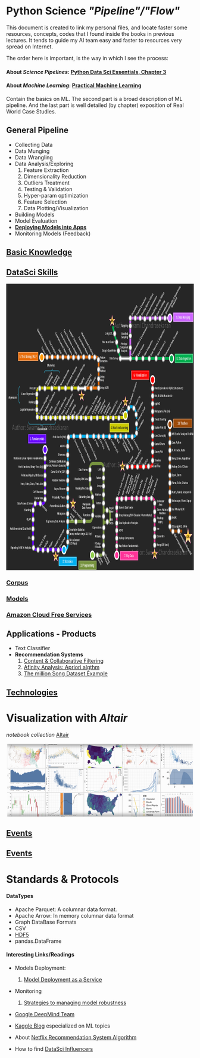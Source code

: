 # __Python__ Science _"Pipeline"/"Flow"_

This document is created to link my personal files, and locate faster some resources, concepts, codes that I found inside the books in previous lectures. It tends to guide my AI team easy and faster to resources very spread on Internet.

The order here is important, is the way in which I see the process:

#### About _Science Pipelines_: [Python Data Sci Essentials, Chapter 3](/media/DATA/PyData/pyBooksData/SCIENCE/2015_Boschetti_and_Massaron-Py_Data_Sci_Essentials.pdf)

#### About _Machine Learning_: [Practical Machine Learning](/media/DATA/PyData/pyBooksData/04_ML/2018_Practical_ML_with_Py.pdf)

Contain the basics on ML. The second part is a broad description of ML pipeline. And the last part is well detailed (by chapter) exposition of Real World Case Studies.

## General Pipeline

- Collecting Data
- Data Munging
- Data Wrangling
- Data Analysis/Exploring
    1. Feature Extraction
    2. Dimensionality Reduction
    3. Outliers Treatment
    4. Testing & Validation
    5. Hyper-param optimization
    6. Feature Selection
    7. Data Plotting/Visualization
- Building Models
- Model Evaluation
- [__Deploying Models into Apps__](/media/DATA/PyData/pyBooksData/04_ML/2015_Sebastian_Raschka-Py_ML.pdf)
- Monitoring Models (Feedback)

## [Basic Knowledge](./mapmind/basicknowledge.html)

## [DataSci Skills](./mapmind/skills.html)

<p><img align='left' src="./imgs/DataSci_Skills_Moscu_Metro.png" alt='Tensorflow logo' height="768" width="1024"></p><br clear='left'>

### [Corpus](./mapmind/corpus.html)

### [Models]()

### [Amazon Cloud Free Services](https://aws.amazon.com/free/free-tier/)

## Applications - Products
- Text Classifier
- __Recommendation Systems__
    1. [Content & Collaborative Filtering](/media/DATA/PyData/pyBooksData/04_ML/2016_ML_for_the_web/ML_4the_Web.pdf)
    2. [Afinity Analysis: Apriori algthm](/media/DATA/PyData/pyBooksData/04_ML/2015_Learning_Data_Mining/2015_Learning_Data_Mining_with_Py.pdf)
    3. [The million Song Dataset Example](/media/DATA/PyData/pyBooksData/04_ML/2018_Practical_ML_with_Py.pdf)

## [Technologies](.mapmind/techs.html)

# Visualization with _Altair_
_notebook collection_
[Altair](/media/DATA/PyData/pyVideosData/06_Visualization/SCI_PLOT_Altair_2018_PyCon-Jake_VanderPlas-Exploratory_Data_Visualization_with_Vega_Vega-Lite_and_Altair/notebooks)
<p><img align='left' src="./imgs/altair-gallery.png" alt='Tensorflow logo' height="200" width="700"></p><br clear='left'>

## [Events](.mapmind/events.html)

## [Events](.mapmind/certifications.html)

# Standards & Protocols

#### DataTypes

- Apache Parquet: A columnar data format.
- Apache Arrow: In memory columnar data format
- Graph DataBase Formats
- CSV
- [HDF5](/media/DATA/PyData/pyBooksData/01_Numpy/2019_Numerical_Python_2ndE.pdf)
- pandas.DataFrame

#### Interesting Links/Readings

- Models Deployment:
    1. [Model Deployment as a Service](/media/DATA/PyData/pyBooksData/04_ML/2018_Practical_ML_with_Py.pdf)
- Monitoring
    1. [Strategies to managing model robustness](/media/DATA/PyData/pyBooksData/04_ML/2016_Advanced_ML.pdf)

- [Google DeepMind Team](https://deepmind.com/)
- [Kaggle Blog](http://blog.kaggle.com) especialized on ML topics
- About [Netflix Recommendation System Algorithm](http://techblog.netflix.com/2012/04/netflix-recommendations-beyond-5-stars.html)
- How to find [DataSci Influencers](https://app.cronycle.com/discovery/topics/Data%20Science?activeTab=influencers)
